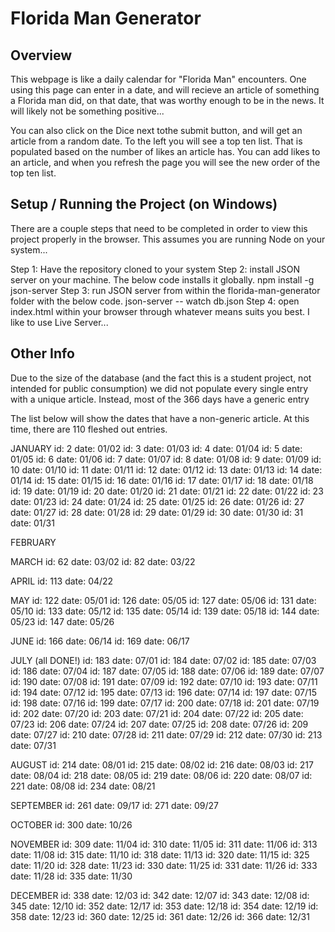 # Florida Man Generator

## Overview
This webpage is like a daily calendar for "Florida Man" encounters. 
One using this page can enter in a date, and will recieve an article of something a Florida man did, on that date, that was worthy enough to be in the news. 
It will likely not be something positive...

You can also click on the Dice next tothe submit button, and will get an article from a random date. 
To the left you will see a top ten list. That is populated based on the number of likes an article has. You can add likes to an article, and when you refresh the page you will see the new order of the top ten list. 

## Setup / Running the Project (on Windows)
There are a couple steps that need to be completed in order to view this project properly in the browser. 
This assumes you are running Node on your system... 

Step 1: Have the repository cloned to your system
Step 2: install JSON server on your machine. The below code installs it globally.
      npm install -g json-server
Step 3: run JSON server from within the florida-man-generator folder with the below code.
     json-server -- watch db.json
Step 4: open index.html within your browser through whatever means suits you best. I like to use Live Server...

## Other Info

Due to the size of the database (and the fact this is a student project, not intended for public consumption) we did not populate every single entry with a unique article.
Instead, most of the 366 days have a generic entry

The list below will show the dates that have a non-generic article.
At this time, there are 110 fleshed out entries. 

JANUARY
id: 2 date: 01/02
id: 3 date: 01/03
id: 4 date: 01/04
id: 5 date: 01/05
id: 6 date: 01/06
id: 7 date: 01/07
id: 8 date: 01/08
id: 9 date: 01/09
id: 10 date: 01/10
id: 11 date: 01/11
id: 12 date: 01/12
id: 13 date: 01/13
id: 14 date: 01/14
id: 15 date: 01/15
id: 16 date: 01/16
id: 17 date: 01/17
id: 18 date: 01/18
id: 19 date: 01/19
id: 20 date: 01/20
id: 21 date: 01/21
id: 22 date: 01/22
id: 23 date: 01/23
id: 24 date: 01/24
id: 25 date: 01/25
id: 26 date: 01/26
id: 27 date: 01/27
id: 28 date: 01/28
id: 29 date: 01/29
id: 30 date: 01/30
id: 31 date: 01/31

FEBRUARY

MARCH
id: 62 date: 03/02
id: 82 date: 03/22

APRIL
id: 113 date: 04/22

MAY
id: 122 date: 05/01
id: 126 date: 05/05
id: 127 date: 05/06
id: 131 date: 05/10
id: 133 date: 05/12
id: 135 date: 05/14
id: 139 date: 05/18
id: 144 date: 05/23
id: 147 date: 05/26 

JUNE
id: 166 date: 06/14
id: 169 date: 06/17

JULY (all DONE!)
id: 183 date: 07/01
id: 184 date: 07/02
id: 185 date: 07/03
id: 186 date: 07/04
id: 187 date: 07/05
id: 188 date: 07/06
id: 189 date: 07/07
id: 190 date: 07/08
id: 191 date: 07/09
id: 192 date: 07/10
id: 193 date: 07/11
id: 194 date: 07/12
id: 195 date: 07/13
id: 196 date: 07/14
id: 197 date: 07/15
id: 198 date: 07/16
id: 199 date: 07/17
id: 200 date: 07/18
id: 201 date: 07/19
id: 202 date: 07/20
id: 203 date: 07/21
id: 204 date: 07/22
id: 205 date: 07/23
id: 206 date: 07/24
id: 207 date: 07/25
id: 208 date: 07/26
id: 209 date: 07/27
id: 210 date: 07/28
id: 211 date: 07/29
id: 212 date: 07/30
id: 213 date: 07/31

AUGUST
id: 214 date: 08/01
id: 215 date: 08/02
id: 216 date: 08/03
id: 217 date: 08/04
id: 218 date: 08/05
id: 219 date: 08/06
id: 220 date: 08/07
id: 221 date: 08/08
id: 234 date: 08/21

SEPTEMBER
id: 261 date: 09/17
id: 271 date: 09/27

OCTOBER
id: 300 date: 10/26

NOVEMBER
id: 309 date: 11/04
id: 310 date: 11/05
id: 311 date: 11/06
id: 313 date: 11/08
id: 315 date: 11/10
id: 318 date: 11/13
id: 320 date: 11/15
id: 325 date: 11/20
id: 328 date: 11/23
id: 330 date: 11/25
id: 331 date: 11/26 
id: 333 date: 11/28
id: 335 date: 11/30

DECEMBER
id: 338 date: 12/03
id: 342 date: 12/07
id: 343 date: 12/08
id: 345 date: 12/10
id: 352 date: 12/17
id: 353 date: 12/18
id: 354 date: 12/19
id: 358 date: 12/23
id: 360 date: 12/25
id: 361 date: 12/26
id: 366 date: 12/31
